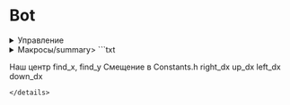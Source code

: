 # Bot
<details>
<summary>Управление</summary>
```txt
  
ESC - завершить программу
  
 ```
</details>

<details>
<summary>Для сборки проекта</summary>
```txt
  
cd "repository_path"\SaberTest
mkdir build
cd build
cmake -G "Visual Studio 17 2022" ..

Используйте cmake --help, чтобы отобразить список возможных платформ
  
  ```
</details>

<details>
<summary>Макросы/summary>
```txt
  
Наш центр find_x, find_y
Смещение в Constants.h
  right_dx
  up_dx
  left_dx
  down_dx
  
```
</details>
